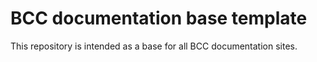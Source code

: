 # BCC documentation base template

This repository is intended as a base for all BCC documentation sites.
